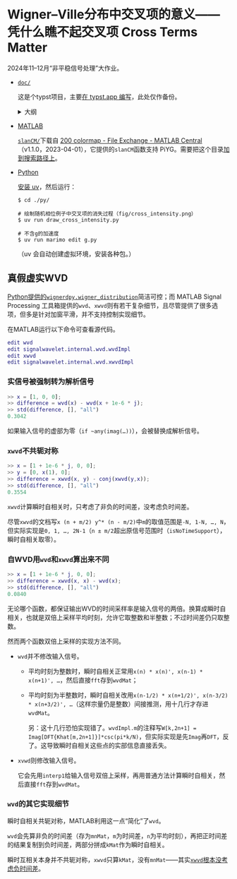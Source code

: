 # Wigner–Ville分布中交叉项的意义——凭什么瞧不起交叉项 Cross Terms Matter

2024年11–12月“非平稳信号处理”大作业。

- [`doc/`](./doc/)

  这是个typst项目，主要[在 typst.app 编写](https://typst.app/project/ryphBqBZzGVrPAG73GgFBE)，此处仅作备份。

  <details>
  <summary>大纲</summary>

  - 0 问题的引入——第一节 意义

  - 1 WVD可以没有交叉项

      - 回顾课上WVD定义，引出随机信号WVD的定义；两个确定信号分量的WVD，随机信号可以没有交叉项
      - 构造的没有交叉项的随机信号，理论算一下期望是零，（时域图）
      - 四张图，交叉项有、若有若无、无、曲线图

  - 2 交叉项的物理意义

      - 定性 自项没相位信息，互项有相位差信息；
      - 引理：互WVD的平移性质：时间和频率同时移动；
      - 用引理论证cos
      - 动图；钟表；
      - 检测弱信号

  - 3 交叉项的几何特征

      - 振荡位置（Outer）；
      - 振荡方向；振荡疏密；

  - 4 交叉项显现到时域

      - 先说拍频；
      - 动图；

  - ∞ 意外发现

      - 谐振子薛定谔方程；
      - 词典；

  - 感谢老师和同学批评指正！

  </details>

- [MATLAB](./matlab/)

  [`slanCM/`](./matlab/slanCM/)下载自 [200 colormap - File Exchange - MATLAB Central](https://www.mathworks.com/matlabcentral/fileexchange/120088-200-colormap)（v1.1.0，2023-04-01），它提供的`slanCM`函数支持 PiYG。需要把这个目录[加到搜索路径上](https://www.mathworks.com/help/matlab/ref/addpath.html)。

- [Python](./py/)

  [安装 uv](https://docs.astral.sh/uv/getting-started/installation/)，然后运行：

    ```shell
    $ cd ./py/

    # 绘制随机相位例子中交叉项的消失过程（fig/cross_intensity.png）
    $ uv run draw_cross_intensity.py

    # 不含g的加速度
    $ uv run marimo edit g.py
    ```

    （uv 会自动创建虚拟环境，安装各种包。）

## 真假虚实WVD

[Python提供的`wignerdpy.wigner_distribution`](https://github.com/ljbkusters/python-wigner-distribution)简洁可控；而 MATLAB Signal Processing 工具箱提供的`wvd`、`xwvd`则有若干复杂细节，且尽管提供了很多选项，但多是针对加窗平滑，并不支持控制实现细节。

在MATLAB运行以下命令可查看源代码。

```matlab
edit wvd
edit signalwavelet.internal.wvd.wvdImpl
edit xwvd
edit signalwavelet.internal.wvd.xwvdImpl
```

### 实信号被强制转为解析信号

```matlab
>> x = [1, 0, 0];
>> difference = wvd(x) - wvd(x + 1e-6 * j);
>> std(difference, [], "all")
0.3042
```

如果输入信号的虚部为零（`if ~any(imag(…))`），会被替换成解析信号。

### `xwvd`不共轭对称

```matlab
>> x = [1 + 1e-6 * j, 0, 0];
>> y = [0, x(1), 0];
>> difference = xwvd(x, y) - conj(xwvd(y,x));
>> std(difference, [], "all")
0.3554
```

`xwvd`计算瞬时自相关时，只考虑了非负的时间差，没考虑负时间差。

尽管`xwvd`的文档写`x (n + m/2) y^* (n - m/2)`中`m`的取值范围是`-N, 1-N, …, N`，但实际实现是`0, 1, …, 2N-1`（`n ± m/2`超出原信号范围时（`isNoTimeSupport`），瞬时自相关取零）。

### 自WVD用`wvd`和`xwvd`算出来不同

```matlab
>> x = [1 + 1e-6 * j, 0, 0];
>> difference = xwvd(x, x) - wvd(x);
>> std(difference, [], "all")
0.0840
```

无论哪个函数，都保证输出WVD的时间采样率是输入信号的两倍。换算成瞬时自相关，也就是双倍上采样平均时刻，允许它取整数和半整数；不过时间差仍只取整数。

然而两个函数双倍上采样的实现方法不同。

- `wvd`并不修改输入信号。

  - 平均时刻为整数时，瞬时自相关正常用`x(n) * x(n)', x(n-1) * x(n+1)', …`，然后直接`fft`存到`wvdMat`；
  
  - 平均时刻为半整数时，瞬时自相关改用`x(n-1/2) * x(n+1/2)', x(n-3/2) * x(n+3/2)', …`（这样宗量仍是整数）间接推测，用十几行才存进`wvdMat`。

    另：这十几行恐怕实现错了。`wvdImpl.m`的注释写`W[k,2n+1] = Imag[DFT{Khat[m,2n+1]}]*csc(pi*k/N)`，但实际实现是先`Imag`再`DFT`，反了。这导致瞬时自相关这些点的实部信息直接丢失。

- `xvwd`则修改输入信号。

  它会先用`interp1`给输入信号双倍上采样，再用普通方法计算瞬时自相关，然后直接`fft`存到`wvdMat`。


### `wvd`的其它实现细节

瞬时自相关共轭对称，MATLAB利用这一点“简化”了`wvd`。

`wvd`会先算非负的时间差（存为`mnMat`，`m`为时间差，`n`为平均时刻），再把正时间差的结果复制到负时间差，两部分拼成`kMat`作为瞬时自相关。

瞬时互相关本身并不共轭对称，`xwvd`只算`kMat`，没有`mnMat`——其实[`xwvd`根本没考虑负时间差](#xwvd不共轭对称)。
